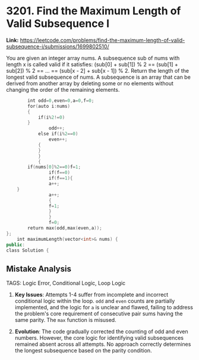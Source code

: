# 3201. Find the Maximum Length of Valid Subsequence I

**Link:** https://leetcode.com/problems/find-the-maximum-length-of-valid-subsequence-i/submissions/1699802510/

You are given an integer array nums. A subsequence sub of nums with length x is called valid if it satisfies: (sub[0] + sub[1]) % 2 == (sub[1] + sub[2]) % 2 == ... == (sub[x - 2] + sub[x - 1]) % 2. Return the length of the longest valid subsequence of nums. A subsequence is an array that can be derived from another array by deleting some or no elements without changing the order of the remaining elements.

```cpp
        int odd=0,even=0,a=0,f=0;
        for(auto i:nums)
        {
            if(i%2!=0)
        }
                odd++;
            else if(i%2==0)
                even++;
            {
            }
            }
            {
        if(nums[0]%2==0)f=1;
                if(f==0)
                if(f==1){
                a++;
    }
                a++;
                {
                f=1;
                }
                }
                f=0;
        return max(odd,max(even,a));
};
    int maximumLength(vector<int>& nums) {
public:
class Solution {
```

## Mistake Analysis

TAGS: Logic Error, Conditional Logic, Loop Logic

1. **Key Issues**: Attempts 1-4 suffer from incomplete and incorrect conditional logic within the loop.  `odd` and `even` counts are partially implemented, and the logic for `a` is unclear and flawed, failing to address the problem's core requirement of consecutive pair sums having the same parity.  The `max` function is misused.

2. **Evolution**:  The code gradually corrected the counting of odd and even numbers. However, the core logic for identifying valid subsequences remained absent across all attempts. No approach correctly determines the longest subsequence based on the parity condition.

